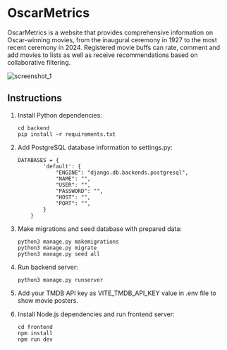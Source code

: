 # OscarMetrics

OscarMetrics is a website that provides comprehensive information on Oscar-winning movies, from the inaugural ceremony in 1927 to the most recent ceremony in 2024. Registered movie buffs can rate, comment and add movies to lists as well as receive recommendations based on collaborative filtering.

![screenshot_1](https://github.com/arnasce/OscarMetrics/assets/63949706/67c8fdbb-160c-4c5d-aff9-77cb37a77024)

## Instructions
1. Install Python dependencies:
    ```
    cd backend
    pip install −r requirements.txt
    ```

2. Add PostgreSQL database information to settings.py:
    ```
    DATABASES = {
            'default': {
                "ENGINE": "django.db.backends.postgresql",
                "NAME": "",
                "USER": "",
                "PASSWORD": "",
                "HOST": "",
                "PORT": "",
            }
        }
    ```

3. Make migrations and seed database with prepared data:
    ```
    python3 manage.py makemigrations
    python3 manage.py migrate
    python3 manage.py seed all
    ```

4. Run backend server:
    ```
    python3 manage.py runserver
    ```

5. Add your TMDB API key as VITE_TMDB_API_KEY value in .env file to show movie posters.

6. Install Node.js dependencies and run frontend server:
    ```
    cd frontend
    npm install
    npm run dev
    ```
